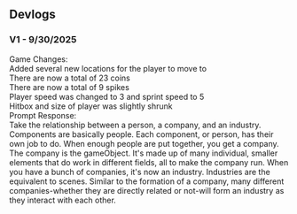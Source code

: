 ## Devlogs
### V1 - 9/30/2025
Game Changes:\
Added several new locations for the player to move to\
There are now a total of 23 coins\
There are now a total of 9 spikes\
Player speed was changed to 3 and sprint speed to 5\
Hitbox and size of player was slightly shrunk\
Prompt Response:\
Take the relationship between a person, a company, and an industry.
Components are basically people. Each component, or person, has their own job to do. When enough people are put together, you get a company.
The company is the gameObject. It's made up of many individual, smaller elements that do work in different fields, all to make the company run. 
When you have a bunch of companies, it's now an industry. Industries are the equivalent to scenes. Similar to the formation of a company, 
many different companies-whether they are directly related or not-will form an industry as they interact with each other. 
